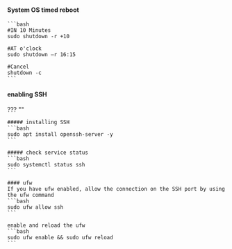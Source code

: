 #### System OS timed reboot
    ```bash
    #IN 10 Minutes
    sudo shutdown -r +10
    
    #AT o'clock
    sudo shutdown –r 16:15
    
    #Cancel
    shutdown -c
    ```

#### enabling SSH
??? ""

    ##### installing SSH
    ```bash
    sudo apt install openssh-server -y
    ```

    ##### check service status
    ```bash
    sudo systemctl status ssh
    ```

    #### ufw
    If you have ufw enabled, allow the connection on the SSH port by using the ufw command
    ```bash
    sudo ufw allow ssh
    ```

    enable and reload the ufw
    ```bash
    sudo ufw enable && sudo ufw reload
    ```
